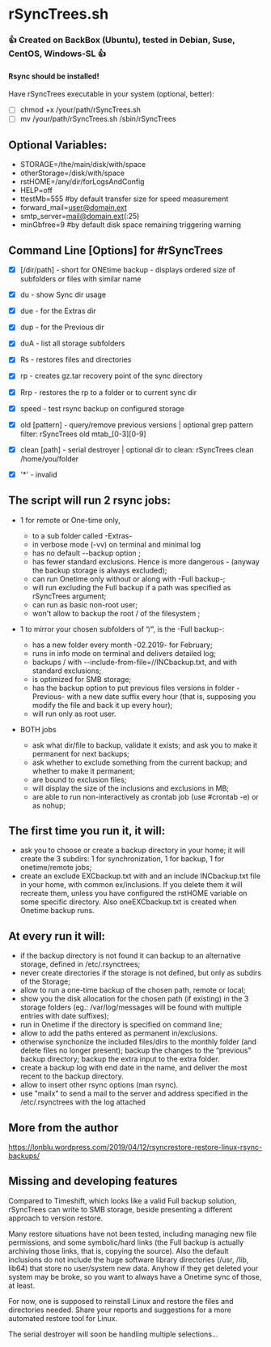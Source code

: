 # rSyncTrees.sh
### :+1: Created on BackBox (Ubuntu), tested in Debian, Suse, CentOS, Windows-SL :+1:

#### Rsync should be installed!

Have rSyncTrees executable in your system (optional, better):
- [ ] chmod +x /your/path/rSyncTrees.sh
- [ ] mv /your/path/rSyncTrees.sh  /sbin/rSyncTrees

## Optional Variables:

- STORAGE=/the/main/disk/with/space
- otherStorage=/disk/with/space
- rstHOME=/any/dir/forLogsAndConfig
- HELP=off
- ttestMb=555 #by default transfer size for speed measurement
- forward_mail=user@domain.ext
- smtp_server=mail@domain.ext(:25)
- minGbfree=9 #by default disk space remaining triggering warning


## Command Line [Options] for #rSyncTrees 
- [x] [/dir/path] - short for ONEtime backup - displays ordered size of subfolders or files with similar name
- [x] du  - show Sync dir usage
- [x] due - for the Extras dir
- [x] dup - for the Previous dir
- [x] duA - list all storage subfolders
- [x] Rs - restores files and directories 
- [x] rp - creates gz.tar recovery point of the sync directory
- [x] Rrp - restores the rp to a folder or to current sync dir
- [x] speed - test rsync backup on configured storage
- [x] old [pattern] - query/remove previous versions | optional grep pattern filter: rSyncTrees old mtab_[0-3][0-9]
- [x] clean [path] - serial destroyer | optional dir to clean: rSyncTrees clean /home/you/folder
- [x] '*' - invalid


## The script will run 2 rsync jobs:
- 1 for remote or One-time only, 
  - to a sub folder called -Extras-
  - in verbose mode (-vv) on terminal and minimal log
  - has no default --backup option ;
  - has fewer standard exclusions. Hence is more dangerous - (anyway the backup storage is always excluded);
  - can run Onetime only without or along with -Full backup-;
  - will run excluding the Full backup if a path was specified as rSyncTrees argument;
  - can run as basic non-root user;
  - won't allow to backup the root / of the filesystem ;

- 1 to mirror your chosen subfolders of  “/”, is the -Full backup-:
  - has a new folder every month -02.2019- for February;
  - runs in info mode on terminal and delivers detailed log;
  - backups / with --include-from-file=//INCbackup.txt, and with standard exclusions;
  - is optimized for SMB storage; 
  - has the backup option to put previous files versions in folder -Previous- with a new date suffix every hour (that is, supposing you modify the file and back it up every hour);
  - will run only as root user.

- BOTH jobs  
  - ask what dir/file to backup, validate it exists; and ask you to make it permanent for next backups;
  - ask whether to exclude something from the current backup; and whether to make it permanent;
  - are bound to exclusion files;
  - will display the size of the inclusions and exclusions in MB;
  - are able to run non-interactively as crontab job (use #crontab -e) or as nohup;

## The first time you run it, it will:
- ask you to choose or create a backup directory in your home; it will create the 3 subdirs: 1 for synchronization, 1 for backup, 1 for onetime/remote jobs;
- create an exclude EXCbackup.txt with  and an include INCbackup.txt file in your home, with common ex/inclusions. If you delete them it will recreate them, unless you have configured the rstHOME variable on some specific directory. Also oneEXCbackup.txt is created when Onetime backup runs.


## At every run it will:
- if the backup directory is not found it can backup to an alternative storage, defined in /etc/.rsynctrees; 
- never create directories if the storage is not defined, but only as subdirs of the Storage;
- allow to run a one-time backup of the chosen path, remote or local;
- show you the disk allocation for the chosen path (if existing) in the 3 storage folders (eg.: /var/log/messages will be found with multiple entries with date suffixes);
- run in Onetime if the directory is specified on command line;
- allow to add the paths entered as permanent in/exclusions.
- otherwise synchonize the included files/dirs to the monthly folder (and delete files no longer present); backup the changes to the “previous” backup directory; backup the extra input to the extra folder.
- create a backup log with end date in the name, and deliver the most recent to the backup directory.
- allow to insert other rsync options (man rsync).
- use "mailx" to send a mail to the server and address specified in the /etc/.rsynctrees with the log attached

## More from the author
https://lonblu.wordpress.com/2019/04/12/rsyncrestore-restore-linux-rsync-backups/

## Missing and developing features

Compared to Timeshift, which looks like a valid Full backup solution, rSyncTrees can write to SMB storage, beside presenting a different approach to version restore.

Many restore situations have not been tested, including managing new file permissions, and some symbolic/hard links (the Full backup is actually archiving those links, that is, copying the source).
Also the default inclusions do not include the huge software library directories (/usr, /lib, lib64) that store no user/system new data. Anyhow if they get deleted your system may be broke, so you want to always have a Onetime sync of those, at least.

For now, one is supposed to reinstall Linux and restore the files and directories needed. 
Share your reports and suggestions for a more automated restore tool for Linux.

The serial destroyer will soon be handling multiple selections...
